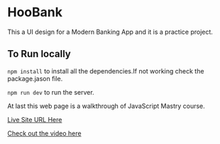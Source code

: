 # HooBank

This a UI design for a Modern Banking App and it is a practice project. 

## To Run locally 

`npm install` to install all the dependencies.If not working check the package.jason file.

`npm run dev` to run the server.

At last this web page is a walkthrough of JavaScript Mastry course. 

[Live Site URL Here]("modern-bank-app-roan.vercel.app/")

[Check out the video here]("www.youtube.com/watch?v=_oO4Qi5aVZs&list=PLXeM7srmDP3DAtzcnMLL5b_waQSUm4JKa&index=6&ab_channel=JavaScriptMastery")
